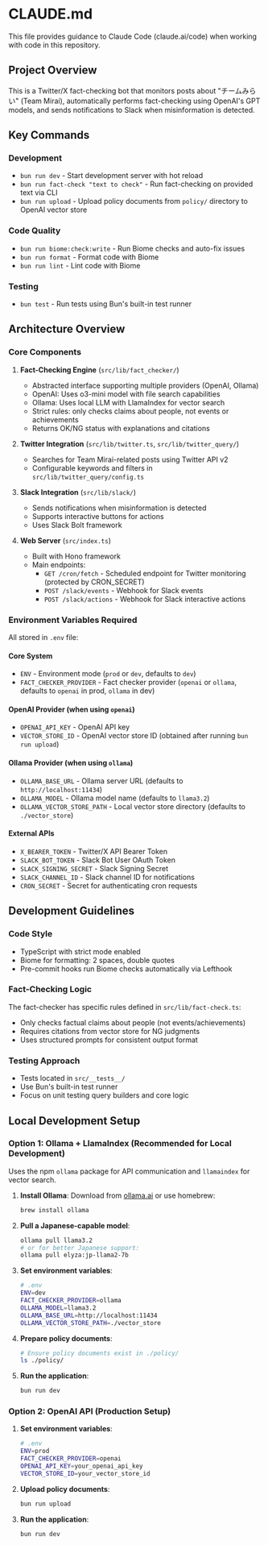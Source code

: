 # CLAUDE.md

This file provides guidance to Claude Code (claude.ai/code) when working with code in this repository.

## Project Overview

This is a Twitter/X fact-checking bot that monitors posts about "チームみらい" (Team Mirai), automatically performs fact-checking using OpenAI's GPT models, and sends notifications to Slack when misinformation is detected.

## Key Commands

### Development
- `bun run dev` - Start development server with hot reload
- `bun run fact-check "text to check"` - Run fact-checking on provided text via CLI
- `bun run upload` - Upload policy documents from `policy/` directory to OpenAI vector store

### Code Quality
- `bun run biome:check:write` - Run Biome checks and auto-fix issues
- `bun run format` - Format code with Biome
- `bun run lint` - Lint code with Biome

### Testing
- `bun test` - Run tests using Bun's built-in test runner

## Architecture Overview

### Core Components

1. **Fact-Checking Engine** (`src/lib/fact_checker/`)
   - Abstracted interface supporting multiple providers (OpenAI, Ollama)
   - OpenAI: Uses o3-mini model with file search capabilities
   - Ollama: Uses local LLM with LlamaIndex for vector search
   - Strict rules: only checks claims about people, not events or achievements
   - Returns OK/NG status with explanations and citations

2. **Twitter Integration** (`src/lib/twitter.ts`, `src/lib/twitter_query/`)
   - Searches for Team Mirai-related posts using Twitter API v2
   - Configurable keywords and filters in `src/lib/twitter_query/config.ts`

3. **Slack Integration** (`src/lib/slack/`)
   - Sends notifications when misinformation is detected
   - Supports interactive buttons for actions
   - Uses Slack Bolt framework

4. **Web Server** (`src/index.ts`)
   - Built with Hono framework
   - Main endpoints:
     - `GET /cron/fetch` - Scheduled endpoint for Twitter monitoring (protected by CRON_SECRET)
     - `POST /slack/events` - Webhook for Slack events
     - `POST /slack/actions` - Webhook for Slack interactive actions

### Environment Variables Required

All stored in `.env` file:

#### Core System
- `ENV` - Environment mode (`prod` or `dev`, defaults to `dev`)
- `FACT_CHECKER_PROVIDER` - Fact checker provider (`openai` or `ollama`, defaults to `openai` in prod, `ollama` in dev)

#### OpenAI Provider (when using `openai`)
- `OPENAI_API_KEY` - OpenAI API key
- `VECTOR_STORE_ID` - OpenAI vector store ID (obtained after running `bun run upload`)

#### Ollama Provider (when using `ollama`)
- `OLLAMA_BASE_URL` - Ollama server URL (defaults to `http://localhost:11434`)
- `OLLAMA_MODEL` - Ollama model name (defaults to `llama3.2`)
- `OLLAMA_VECTOR_STORE_PATH` - Local vector store directory (defaults to `./vector_store`)

#### External APIs
- `X_BEARER_TOKEN` - Twitter/X API Bearer Token
- `SLACK_BOT_TOKEN` - Slack Bot User OAuth Token
- `SLACK_SIGNING_SECRET` - Slack Signing Secret
- `SLACK_CHANNEL_ID` - Slack channel ID for notifications
- `CRON_SECRET` - Secret for authenticating cron requests

## Development Guidelines

### Code Style
- TypeScript with strict mode enabled
- Biome for formatting: 2 spaces, double quotes
- Pre-commit hooks run Biome checks automatically via Lefthook

### Fact-Checking Logic
The fact-checker has specific rules defined in `src/lib/fact-check.ts`:
- Only checks factual claims about people (not events/achievements)
- Requires citations from vector store for NG judgments
- Uses structured prompts for consistent output format

### Testing Approach
- Tests located in `src/__tests__/`
- Use Bun's built-in test runner
- Focus on unit testing query builders and core logic

## Local Development Setup

### Option 1: Ollama + LlamaIndex (Recommended for Local Development)

Uses the npm `ollama` package for API communication and `llamaindex` for vector search.

1. **Install Ollama**: Download from [ollama.ai](https://ollama.ai/) or use homebrew:
   ```bash
   brew install ollama
   ```

2. **Pull a Japanese-capable model**:
   ```bash
   ollama pull llama3.2
   # or for better Japanese support:
   ollama pull elyza:jp-llama2-7b
   ```

3. **Set environment variables**:
   ```bash
   # .env
   ENV=dev
   FACT_CHECKER_PROVIDER=ollama
   OLLAMA_MODEL=llama3.2
   OLLAMA_BASE_URL=http://localhost:11434
   OLLAMA_VECTOR_STORE_PATH=./vector_store
   ```

4. **Prepare policy documents**:
   ```bash
   # Ensure policy documents exist in ./policy/
   ls ./policy/
   ```

5. **Run the application**:
   ```bash
   bun run dev
   ```

### Option 2: OpenAI API (Production Setup)

1. **Set environment variables**:
   ```bash
   # .env
   ENV=prod
   FACT_CHECKER_PROVIDER=openai
   OPENAI_API_KEY=your_openai_api_key
   VECTOR_STORE_ID=your_vector_store_id
   ```

2. **Upload policy documents**:
   ```bash
   bun run upload
   ```

3. **Run the application**:
   ```bash
   bun run dev
   ```